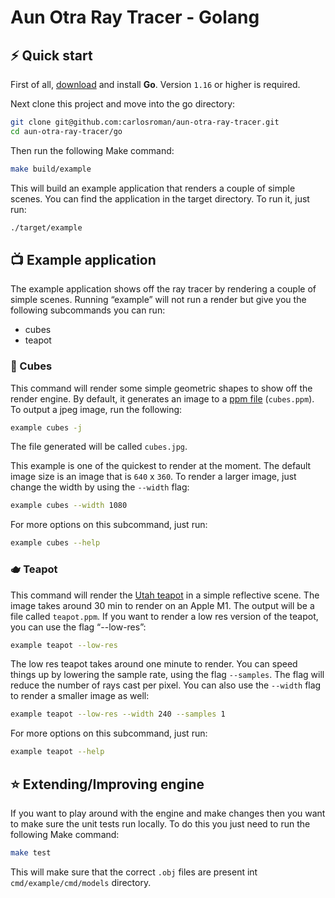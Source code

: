 # Aun Otra Ray Tracer - Golang

## ⚡️ Quick start

First of all, [download](https://golang.org/dl/) and install **Go**. Version `1.16` or higher is required.

Next clone this project and move into the go directory:

```bash
git clone git@github.com:carlosroman/aun-otra-ray-tracer.git
cd aun-otra-ray-tracer/go
```

Then run the following Make command:

```bash
make build/example
```

This will build an example application that renders a couple of simple scenes.
You can find the application in the target directory.
To run it, just run:

```bash
./target/example
```

## 📺 Example application

The example application shows off the ray tracer by rendering a couple of simple scenes.
Running “example” will not run a render but give you the following subcommands you can run:

* cubes
* teapot

### 🎲 Cubes

This command will render some simple geometric shapes to show off the render engine.
By default, it generates an image to a [ppm file](https://en.wikipedia.org/wiki/Netpbm) (`cubes.ppm`).
To output a jpeg image, run the following:

```bash
example cubes -j
```

The file generated will be called `cubes.jpg`. 

This example is one of the quickest to render at the moment.
The default image size is an image that is `640` x `360`.
To render a larger image, just change the width by using the `--width` flag:

```bash
example cubes --width 1080
```

For more options on this subcommand, just run:

```bash
example cubes --help
```

### 🫖 Teapot

This command will render the [Utah teapot](https://en.wikipedia.org/wiki/Utah_teapot) in a simple reflective scene.
The image takes around 30 min to render on an Apple M1. The output will be a file called `teapot.ppm`.
If you want to render a low res version of the teapot, you can use the flag “--low-res”:

```bash
example teapot --low-res
```

The low res teapot takes around one minute to render.
You can speed things up by lowering the sample rate, using the flag `--samples`.
The flag will reduce the number of rays cast per pixel.
You can also use the `--width` flag to render a smaller image as well:

```bash
example teapot --low-res --width 240 --samples 1
```

For more options on this subcommand, just run:

```bash
example teapot --help
```

## ⭐️ Extending/Improving engine

If you want to play around with the engine and make changes then you want to make sure the unit tests run locally.
To do this you just need to run the following Make command:

```bash
make test
```

This will make sure that the correct `.obj` files are present int `cmd/example/cmd/models` directory.

